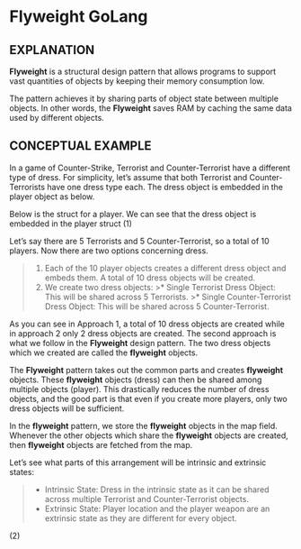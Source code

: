 # Flyweight GoLang

## EXPLANATION
**Flyweight** is a structural design pattern that allows programs to support vast quantities of objects by keeping their memory consumption low.

The pattern achieves it by sharing parts of object state between multiple objects. In other words, the **Flyweight** saves RAM by caching the same data used by different objects.

## CONCEPTUAL EXAMPLE
In a game of Counter-Strike, Terrorist and Counter-Terrorist have a different type of dress. For simplicity, let’s assume that both Terrorist and Counter-Terrorists have one dress type each. The dress object is embedded in the player object as below.

Below is the struct for a player. We can see that the dress object is embedded in the player struct (1)

Let’s say there are 5 Terrorists and 5 Counter-Terrorist, so a total of 10 players. Now there are two options concerning dress.
>1. Each of the 10 player objects creates a different dress object and embeds them. A total of 10 dress objects will be created.
>2. We create two dress objects:
    >* Single Terrorist Dress Object: This will be shared across 5 Terrorists.
    >* Single Counter-Terrorist Dress Object: This will be shared across 5 Counter-Terrorist.

As you can see in Approach 1, a total of 10 dress objects are created while in approach 2 only 2 dress objects are created. The second approach is what we follow in the **Flyweight** design pattern. The two dress objects which we created are called the **flyweight** objects.

The **Flyweight** pattern takes out the common parts and creates **flyweight** objects. These **flyweight** objects (dress) can then be shared among multiple objects (player). This drastically reduces the number of dress objects, and the good part is that even if you create more players, only two dress objects will be sufficient.

In the **flyweight** pattern, we store the **flyweight** objects in the map field. Whenever the other objects which share the **flyweight** objects are created, then **flyweight** objects are fetched from the map.

Let’s see what parts of this arrangement will be intrinsic and extrinsic states:

>* Intrinsic State: Dress in the intrinsic state as it can be shared across multiple Terrorist and Counter-Terrorist objects.
>* Extrinsic State: Player location and the player weapon are an extrinsic state as they are different for every object.

(2)